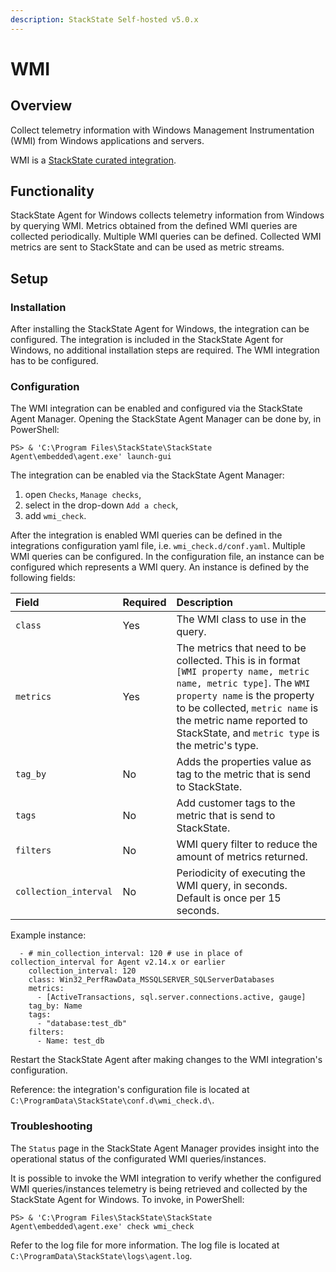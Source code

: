 ```yaml
---
description: StackState Self-hosted v5.0.x 
---
```


# WMI

## Overview

Collect telemetry information with Windows Management Instrumentation \(WMI\) from Windows applications and servers.

WMI is a [StackState curated integration](/stackpacks/integrations/about_integrations.md#stackstate-curated-integrations).

## Functionality

StackState Agent for Windows collects telemetry information from Windows by querying WMI. Metrics obtained from the defined WMI queries are collected periodically. Multiple WMI queries can be defined. Collected WMI metrics are sent to StackState and can be used as metric streams.

## Setup

### Installation

After installing the StackState Agent for Windows, the integration can be configured. The integration is included in the StackState Agent for Windows, no additional installation steps are required. The WMI integration has to be configured.

### Configuration

The WMI integration can be enabled and configured via the StackState Agent Manager. Opening the StackState Agent Manager can be done by, in PowerShell:

```text
PS> & 'C:\Program Files\StackState\StackState Agent\embedded\agent.exe' launch-gui
```

The integration can be enabled via the StackState Agent Manager:

1. open `Checks`, `Manage checks`, 
2. select in the drop-down `Add a check`,
3. add `wmi_check`.

After the integration is enabled WMI queries can be defined in the integrations configuration yaml file, i.e. `wmi_check.d/conf.yaml`. Multiple WMI queries can be configured. In the configuration file, an instance can be configured which represents a WMI query. An instance is defined by the following fields:

| Field | Required | Description |
| :--- | :--- | :--- |
| `class` | Yes | The WMI class to use in the query. |
| `metrics` | Yes | The metrics that need to be collected. This is in format `[WMI property name, metric name, metric type]`. The `WMI property name` is the property to be collected, `metric name` is the metric name reported to StackState, and `metric type` is the metric's type. |
| `tag_by` | No | Adds the properties value as tag to the metric that is send to StackState. |
| `tags` | No | Add customer tags to the metric that is send to StackState. |
| `filters` | No | WMI query filter to reduce the amount of metrics returned. |
| `collection_interval` | No | Periodicity of executing the WMI query, in seconds. Default is once per 15 seconds. |

Example instance:

```text
  - # min_collection_interval: 120 # use in place of collection_interval for Agent v2.14.x or earlier 
    collection_interval: 120
    class: Win32_PerfRawData_MSSQLSERVER_SQLServerDatabases
    metrics:
      - [ActiveTransactions, sql.server.connections.active, gauge]
    tag_by: Name
    tags: 
      - "database:test_db"
    filters:
      - Name: test_db
```

Restart the StackState Agent after making changes to the WMI integration's configuration.

Reference: the integration's configuration file is located at `C:\ProgramData\StackState\conf.d\wmi_check.d\`.

### Troubleshooting

The `Status` page in the StackState Agent Manager provides insight into the operational status of the configurated WMI queries/instances.

It is possible to invoke the WMI integration to verify whether the configured WMI queries/instances telemetry is being retrieved and collected by the StackState Agent for Windows. To invoke, in PowerShell:

```text
PS> & 'C:\Program Files\StackState\StackState Agent\embedded\agent.exe' check wmi_check
```

Refer to the log file for more information. The log file is located at `C:\ProgramData\StackState\logs\agent.log`.

